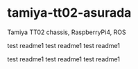 # tamiya-tt02-asurada
Tamiya TT02 chassis, RaspberryPi4, ROS

test readme1
test readme1
test readme1


test readme1
test readme1
test readme1
